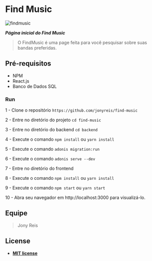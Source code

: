 # Find Music

![findmusic](https://user-images.githubusercontent.com/35041924/73946934-7a946180-48d5-11ea-85e3-aaffb6b63e31.png)

***Página inicial do Find Music***

> O FindMusic é uma page feita para você pesquisar sobre suas bandas preferidas.


## Pré-requisitos

- NPM
- React.js
- Banco de Dados SQL

### Run

1 - Clone o repositório `https://github.com/jonyreis/find-music`

2 - Entre no diretório do projeto `cd find-music`

3 - Entre no diretório do backend `cd backend`

4 - Execute o comando `npm install` ou `yarn install`

5 - Execute o comando `adonis migration:run`

6 - Execute o comando `adonis serve --dev`

7 - Entre no diretório do frontend

8 - Execute o comando `npm install` ou `yarn install`

9 - Execute o comando `npm start` ou `yarn start`

10 - Abra seu navegador em http://localhost:3000 para visualizá-lo.

## Equipe

> Jony Reis


## License


- **[MIT license](http://opensource.org/licenses/mit-license.php)**
